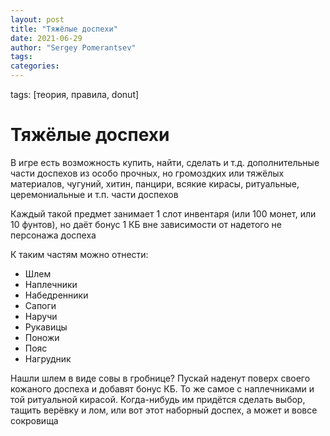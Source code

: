 ```yaml
---
layout: post
title: "Тяжёлые доспехи"
date: 2021-06-29
author: "Sergey Pomerantsev"
tags:
categories:
---
```

tags: [теория, правила, donut]

# Тяжёлые доспехи

В игре есть возможность купить, найти, сделать и т.д. дополнительные части доспехов из особо прочных, но громоздких или тяжёлых материалов, чугуний, хитин, панцири, всякие кирасы, ритуальные, церемониальные и т.п. части доспехов

Каждый такой предмет занимает 1 слот инвентаря (или 100 монет, или 10 фунтов), но даёт бонус 1 КБ вне зависимости от надетого не персонажа доспеха

К таким частям можно отнести:

- Шлем
- Наплечники
- Набедренники
- Сапоги 
- Наручи
- Рукавицы
- Поножи
- Пояс
- Нагрудник

Нашли шлем в виде совы в гробнице? Пускай наденут поверх своего кожаного доспеха и добавят бонус КБ. То же самое с наплечниками и той ритуальной кирасой. Когда-нибудь им придётся сделать выбор, тащить верёвку и лом, или вот этот наборный доспех, а может и вовсе сокровища
